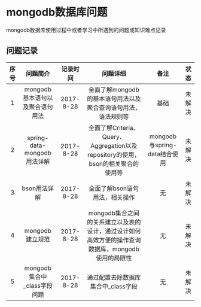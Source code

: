 # mongodb数据库问题

mongodb数据库使用过程中或者学习中所遇到的问题或知识难点记录

## 问题记录

|序号         |问题简介     |记录时间     |问题详细     |备注         |状态         |
|:-----------:|:-----------:|:-----------:|:-----------:|:-----------:|:-----------:|
|1|mongodb基本语句以及聚合语句用法|2017-8-28|全面了解mongodb的基本语句用法以及聚合查询语句用法，语法规则等|基础|未解决|
|2|spring-data-mongodb用法详解|2017-8-28|全面了解Criteria、Query、Aggregation以及repository的使用，bson的相关聚合的使用等|mongodb与spring-data结合使用|未解决|
|3|bson用法详解|2017-8-28|全面了解bson语句用法，相关操作|无|未解决|
|4|mongodb建立规范|2017-8-28|mongodb集合之间的关系建立以及表的设计，通过设计如何高效方便的操作查询数据库，mongodb使用的局限性|无|未解决|
|5|mongodb集合中_class字段问题|2017-8-28|通过配置去除数据库集合中_class字段|无|未解决|

